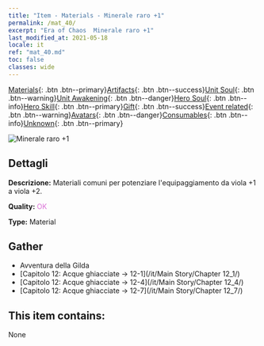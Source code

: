 ```yaml
---
title: "Item - Materials - Minerale raro +1"
permalink: /mat_40/
excerpt: "Era of Chaos  Minerale raro +1"
last_modified_at: 2021-05-18
locale: it
ref: "mat_40.md"
toc: false
classes: wide
---
```

 [Materials](/ItemsIT/){: .btn .btn--primary}[Artifacts](/ItemsIT/Artifacts/){: .btn .btn--success}[Unit Soul](/ItemsIT/UnitSoul/){: .btn .btn--warning}[Unit Awakening](/ItemsIT/UnitAwakening/){: .btn .btn--danger}[Hero Soul](/ItemsIT/HeroSoul/){: .btn .btn--info}[Hero Skill](/ItemsIT/HeroSkill/){: .btn .btn--primary}[Gift](/ItemsIT/Gift/){: .btn .btn--success}[Event related](/ItemsIT/Events/){: .btn .btn--warning}[Avatars](/ItemsIT/Avatars/){: .btn .btn--danger}[Consumables](/ItemsIT/Consumables/){: .btn .btn--info}[Unknown](/ItemsIT/Unknown/){: .btn .btn--primary}

 ![Minerale raro +1](/images/t/i_cailiao_kuangshi2.png)

## Dettagli
 **Descrizione:** Materiali comuni per potenziare l'equipaggiamento da viola +1 a viola +2.

 **Quality:** <span style="color: #DA70D6">OK</span>

 **Type:** Material

## Gather

*    Avventura della Gilda 
*    [Capitolo 12: Acque ghiacciate -> 12-1](/it/Main Story/Chapter 12_1/) 
*    [Capitolo 12: Acque ghiacciate -> 12-4](/it/Main Story/Chapter 12_4/) 
*    [Capitolo 12: Acque ghiacciate -> 12-7](/it/Main Story/Chapter 12_7/) 

## This item contains:

  None

